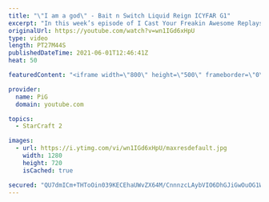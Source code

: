 ```yaml
---
title: "\"I am a god\" - Bait n Switch Liquid Reign ICYFAR G1"
excerpt: "In this week’s episode of I Cast Your Freakin Awesome Replays (ICYFAR) players sent in their replays that had their opponents lulled into a false send of pride and accomplisment  CURRENT LIQUID REIGN ICYFAR CHALLENGE: “We need a Billy!” - Pick one unit and keep it alive as long as you can. (Extra points"
originalUrl: https://youtube.com/watch?v=wn1IGd6xHpU
type: video
length: PT27M44S
publishedDateTime: 2021-06-01T12:46:41Z
heat: 50

featuredContent: "<iframe width=\"800\" height=\"500\" frameborder=\"0\" src=\"https://www.youtube.com/embed/wn1IGd6xHpU\" allow=\"accelerometer; autoplay; encrypted-media; gyroscope; picture-in-picture\" allowfullscreen></iframe>"

provider:
  name: PiG
  domain: youtube.com

topics:
  - StarCraft 2

images:
  - url: https://i.ytimg.com/vi/wn1IGd6xHpU/maxresdefault.jpg
    width: 1280
    height: 720
    isCached: true

secured: "QU7dmICm+THToOin039KECEhaUWvZX64M/CnnnzcLAybVIO6DhGJiGwOuOG1W7TXXFxBLDKSXMCDLEFGx4ORUTSJoHcDGrBRBK8snoAQ0UXByEpkQsdg57oDiZ9ivlq/mb+TB5MHbBud9jBcXXtDH7gCKCFD/5Gw4/F810R667t2Z6AFb28qd1pWrUvgJ7GURlMXYCzs6IQkc04QgHf128Lf3zOJ6+pVZBIgIlfW5QDlPcSRMm97LhRIjoUInLPPkw5oSMPk42vSsDrohJCWq29YMDX27I+AgGkLLOHPUngr9BrCY+/L95EOTWDde9932oCqqSNdXPfXlHARxkEB8SQn7XQ2sEZvjmRWPqr7XzlieTJNl6J6FNSvcDsp32Hx0H6uLB7g01w4QrT8FkC/UDJF1STyHDIQj/tjLn3age0=;LRNfIKV04AYvmCkPQdMV5Q=="
---
```


